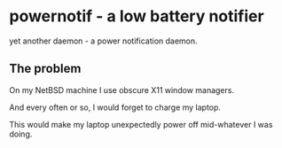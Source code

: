 powernotif - a low battery notifier
===================================

yet another daemon - a power notification daemon.



The problem
-----------

On my NetBSD machine I use obscure X11 window managers.

And every often or so, I would forget to charge my laptop.

This would make my laptop unexpectedly power off mid-whatever I was doing.
